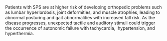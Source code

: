 Patients with SPS are at higher risk of developing orthopedic problems such as lumbar hyperlordosis, joint deformities, and muscle atrophies, leading to abnormal posturing and gait abnormalities with increased fall risk. As the disease progresses, unexpected tactile and auditory stimuli could trigger the occurrence of autonomic failure with tachycardia,  hypertension, and hyperthermia.